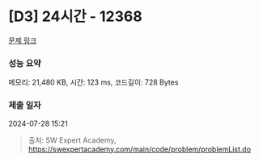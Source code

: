 # [D3] 24시간 - 12368 

[문제 링크](https://swexpertacademy.com/main/code/problem/problemDetail.do?contestProbId=AXsEBlLqedsDFARX) 

### 성능 요약

메모리: 21,480 KB, 시간: 123 ms, 코드길이: 728 Bytes

### 제출 일자

2024-07-28 15:21



> 출처: SW Expert Academy, https://swexpertacademy.com/main/code/problem/problemList.do